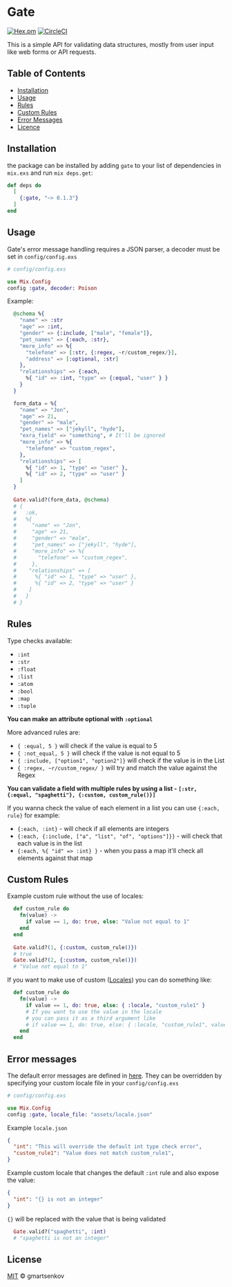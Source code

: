 # Gate
[![Hex.pm](https://img.shields.io/hexpm/v/gate.svg)](https://hex.pm/packages/gate)
[![CircleCI](https://circleci.com/gh/gmartsenkov/gate.svg?style=svg)](https://circleci.com/gh/gmartsenkov/gate)

This is a simple API for validating data structures, mostly from user input like web forms or API requests.

## Table of Contents
- [Installation](#installation)
- [Usage](#usage)
- [Rules](#rules)
- [Custom Rules](#custom-rules)
- [Error Messages](#error-messages)
- [Licence](#licence)

## Installation

the package can be installed
by adding `gate` to your list of dependencies in `mix.exs` and run `mix deps.get`:

```elixir
def deps do
  [
    {:gate, "~> 0.1.3"}
  ]
end
```

## Usage
Gate's error message handling requires a JSON parser, a decoder must be set in `config/config.exs`

``` elixir
# config/config.exs

use Mix.Config
config :gate, decoder: Poison
```

Example:
```elixir
  @schema %{
    "name" => :str
    "age" => :int,
    "gender" => {:include, ["male", "female"]},
    "pet_names" => {:each, :str},
    "more_info" => %{
      "telefone" => [:str, {:regex, ~r/custom_regex/}],
      "address" => [:optional, :str]
    },
    "relationships" => {:each,
      %{ "id" => :int, "type" => {:equal, "user" } }
    }
  }

  form_data = %{
    "name" => "Jon",
    "age" => 21,
    "gender" => "male",
    "pet_names" => ["jekyll", "hyde"],
    "exra_field" => "something", # It'll be ignored
    "more_info" => %{
      "telefone" => "custom_regex",
    },
    "relationships" => [
      %{ "id" => 1, "type" => "user" },
      %{ "id" => 2, "type" => "user" }
    ]
  }
  
  Gate.valid?(form_data, @schema)
  # { 
  #   :ok, 
  #   %{
  #     "name" => "Jon",
  #     "age" => 21,
  #     "gender" => "male",
  #     "pet_names" => ["jekyll", "hyde"],
  #     "more_info" => %{
  #       "telefone" => "custom_regex",
  #     },
  #    "relationships" => [
  #      %{ "id" => 1, "type" => "user" },
  #      %{ "id" => 2, "type" => "user" }
  #    ]
  #   } 
  # }
```

## Rules

Type checks available:
* `:int`
* `:str`
* `:float`
* `:list`
* `:atom`
* `:bool`
* `:map`
* `:tuple`

**You can make an attribute optional with `:optional`**

More advanced rules are:
* `{ :equal, 5 }` will check if the value is equal to 5
* `{ :not_equal, 5 }` will check if the value is not equal to 5
* `{ :include, ["option1", "option2"]}` will check if the value is in the List
* `{ :regex, ~r/custom_regex/ }` will try and match the value against the Regex

**You can validate a field with multiple rules by using a list - `[:str, {:equal, "spaghetti"}, {:custom, custom_rule()}]`**

If you wanna check the value of each element in a list you can use `{:each, rule}` for example:
* `{:each, :int}` - will check if all elements are integers
* `{:each, {:include, ["a", "list", "of", "options"]}}` - will check that each value is in the list
* `{:each, %{ "id" => :int} }` - when you pass a map it'll check all elements against that map
## Custom Rules

Example custom rule without the use of locales:
```elixir
  def custom_rule do
    fn(value) ->
      if value == 1, do: true, else: "Value not equal to 1"
    end
  end
  
  Gate.valid?(1, {:custom, custom_rule()})
  # true
  Gate.valid?(2, {:custom, custom_rule()})
  # "Value not equal to 1"
```

If you want to make use of custom ([Locales](#error-messages)) you can do something like:
```elixir
  def custom_rule do
    fn(value) ->
      if value == 1, do: true, else: { :locale, "custom_rule1" }
      # If you want to use the value in the locale 
      # you can pass it as a third argument like
      # if value == 1, do: true, else: { :locale, "custom_rule1", value }
    end
  end
```

## Error messages
The default error messages are defined in [here](https://github.com/gmartsenkov/gate/blob/master/assets/default_locale.json).
They can be overridden by specifying your custom locale file in your `config/config.exs`

``` elixir
# config/config.exs

use Mix.Config
config :gate, locale_file: "assets/locale.json"
```
Example `locale.json`
``` json
{
  "int": "This will override the default int type check error",
  "custom_rule1": "Value does not match custom_rule1",
}
```
Example custom locale that changes the default `:int` rule and also expose the value:
``` json
{
  "int": "{} is not an integer"
}
```
`{}` will be replaced with the value that is being validated
``` elixir
  Gate.valid?("spaghetti", :int)
  # "spaghetti is not an integer"
```

## License

[MIT](LICENSE) &copy; gmartsenkov

